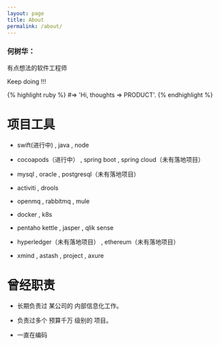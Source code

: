 ```yaml
---
layout: page
title: About
permalink: /about/
---
```


### 何树华：

有点想法的软件工程师

Keep doing !!!

{% highlight ruby %}
#=> 'Hi, thoughts => PRODUCT'.
{% endhighlight %}

# 项目工具

- swift(进行中) , java , node

- cocoapods（进行中） , spring boot , spring cloud（未有落地项目） 

- mysql , oracle , postgresql（未有落地项目） 

- activiti , drools 

- openmq , rabbitmq , mule 

- docker , k8s

- pentaho kettle , jasper , qlik sense 

- hyperledger（未有落地项目） , ethereum（未有落地项目）

- xmind , astash , project , axure  

# 曾经职责

- 长期负责过 某公司的 内部信息化工作。

- 负责过多个 预算千万 级别的 项目。

- 一直在编码 





